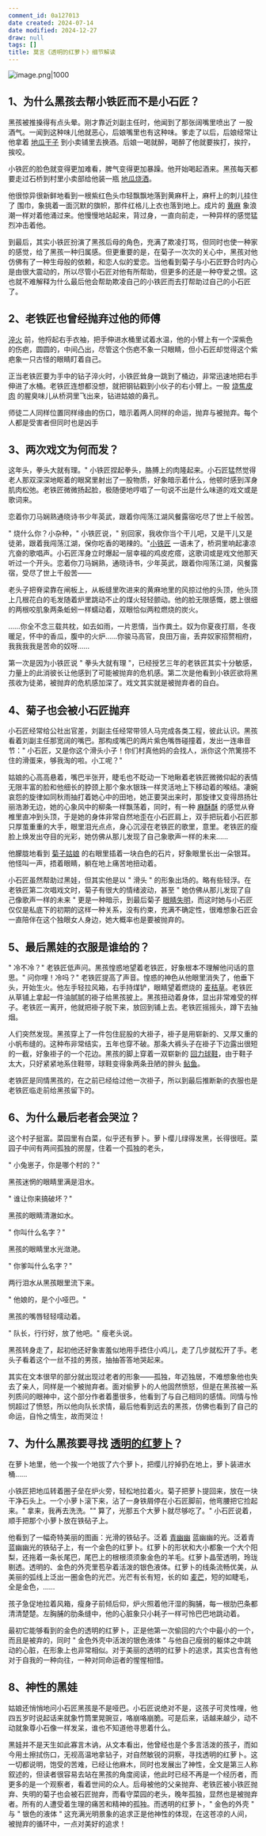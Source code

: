 ```yaml
---
comment_id: 0a127013
date created: 2024-07-14
date modified: 2024-12-27
draw: null
tags: []
title: 莫言《透明的红萝卜》细节解读
---
```

![image.png|1000](https://imagehosting4picgo.oss-cn-beijing.aliyuncs.com/imagehosting/fix-dir%2Fpicgo%2Fpicgo-clipboard-images%2F2024%2F07%2F15%2F11-54-21-5e6f5b73b3e6e6d3f1ad31d63c4b6488-20240715115421-411669.png)  

## 1、为什么黑孩去帮小铁匠而不是小石匠？

黑孩被推搡得有点头晕。刚才靠近刘副主任时，他闻到了那张阔嘴里喷出了 一股酒气。一闻到这种味儿他就恶心，后娘嘴里也有这种味。爹走了以后，后娘经常让他拿着 [地瓜干子](https://www.zhihu.com/search?q=%E5%9C%B0%E7%93%9C%E5%B9%B2%E5%AD%90&search_source=Entity&hybrid_search_source=Entity&hybrid_search_extra=%7B%22sourceType%22%3A%22answer%22%2C%22sourceId%22%3A719260348%7D) 到小卖铺里去换酒。后娘一喝就醉，喝醉了他就要挨打，挨拧，挨咬。

小铁匠的脸色就变得更加难看，脾气变得更加暴躁。他开始喝起酒来。黑孩每天都要走过石桥到村里小卖部给他装一瓶 [地瓜烧酒](https://www.zhihu.com/search?q=%E5%9C%B0%E7%93%9C%E7%83%A7%E9%85%92&search_source=Entity&hybrid_search_source=Entity&hybrid_search_extra=%7B%22sourceType%22%3A%22answer%22%2C%22sourceId%22%3A719260348%7D)。

他很惊异很新鲜地看到一根紫红色头巾轻飘飘地落到黄麻杆上，麻杆上的刺儿挂住了 围巾，象挑着一面沉默的旗帜，那件红格儿上衣也落到地上。成片的 [黄麻](https://www.zhihu.com/search?q=%E9%BB%84%E9%BA%BB&search_source=Entity&hybrid_search_source=Entity&hybrid_search_extra=%7B%22sourceType%22%3A%22answer%22%2C%22sourceId%22%3A719260348%7D) 象浪潮一样对着他涌过来。他慢慢地站起来，背过身，一直向前走，一种异样的感觉猛烈冲击着他。

到最后，其实小铁匠扮演了黑孩后母的角色，充满了欺凌打骂，但同时也使一种家的感觉，给了黑孩一种归属感。但更重要的是，在菊子一次次的关心中，黑孩对他仿佛有了一种生母般的依赖，和恋人似的爱恋。当他看到菊子与小石匠野合时内心是由很大震动的，所以尽管小石匠对他有所帮助，但更多的还是一种夺爱之恨。这也就不难解释为什么最后他会帮助欺凌自己的小铁匠而去打帮助过自己的小石匠了。

## 2、老铁匠也曾经抛弃过他的师傅

[淬火](https://www.zhihu.com/search?q=%E6%B7%AC%E7%81%AB&search_source=Entity&hybrid_search_source=Entity&hybrid_search_extra=%7B%22sourceType%22%3A%22answer%22%2C%22sourceId%22%3A719260348%7D) 前，他捋起右手衣袖，把手伸进水桶里试着水温，他的小臂上有一个深紫色的伤疤，圆圆的，中间凸出，尽管这个伤疤不象一只眼睛，但小石匠却觉得这个紫疤象一只古怪的眼睛盯着自己。

正当老铁匠要为手中的钻子淬火时，小铁匠耸身一跳到了桶边，非常迅速地把右手伸进了水桶。老铁匠连想都没想，就把钢钻戳到小伙子的右小臂上。一股 [烧焦皮肉](https://www.zhihu.com/search?q=%E7%83%A7%E7%84%A6%E7%9A%AE%E8%82%89&search_source=Entity&hybrid_search_source=Entity&hybrid_search_extra=%7B%22sourceType%22%3A%22answer%22%2C%22sourceId%22%3A719260348%7D) 的腥臭味儿从桥洞里飞出来，钻进姑娘的鼻孔。

师徒二人同样位置同样缘由的伤口，暗示着两人同样的命运，抛弃与被抛弃。每个人都是受害者但同时也是凶手

## 3、两次戏文为何而发？

这年头，拳头大就有理。" 小铁匠捏起拳头，胳膊上的肉隆起来。小石匠猛然觉得老人那双深深地眍着的眼窝里射出了一股物质，好象暗示着什么，他顿时感到浑身肌肉松弛。老铁匠微微扬起脸，极随便地哼唱了一句说不出是什么味道的戏文或是歌词来。

恋着你刀马娴熟通晓诗书少年英武，跟着你闯荡江湖风餐露宿吃尽了世上千般苦。

" 烧什么你？小杂种，" 小铁匠说，" 别回家，我收你当个干儿吧，又是干儿又是徒弟，跟着我闯荡江湖，保你吃香的喝辣的。"[小铁匠](https://www.zhihu.com/search?q=%E5%B0%8F%E9%93%81%E5%8C%A0&search_source=Entity&hybrid_search_source=Entity&hybrid_search_extra=%7B%22sourceType%22%3A%22answer%22%2C%22sourceId%22%3A719260348%7D) 一语未了，桥洞里响起凄凉亢奋的歌唱声。小石匠浑身立时爆起一层幸福的鸡皮疙瘩，这歌词或是戏文他那天听过一个开头。恋着你刀马娴熟，通晓诗书，少年英武，跟着你闯荡江湖，风餐露宿，受尽了世上千般苦——

老头子把脊梁靠在闸板上，从板缝里吹进来的黄麻地里的风掠过他的头顶，他头顶上几根花白的毛发随着炉里跳动不止的煤火轻轻颤动。他的脸无限感慨，腮上很细的两根咬肌象两条蚯蚓一样蠕动着，双眼恰似两粒燃烧的炭火。

……你全不念三载共枕，如去如雨，一片恩情，当作粪土。奴为你夏夜打扇，冬夜暖足，怀中的香瓜，腹中的火炉……你骏马高官，良田万亩，丢弃奴家招赘相府，我我我我是苦命的奴呀……

第一次是因为小铁匠说 " 拳头大就有理 "，已经授艺三年的老铁匠其实十分敏感，力量上的此消彼长让他感到了可能被抛弃的危机感。第二次是他看到小铁匠欲将黑孩收为徒弟，被抛弃的危机感加深了。戏文其实就是被抛弃者的自白。

## 4、菊子也会被小石匠抛弃

小石匠经常给公社出官差，刘副主任经常带领人马完成各类工程，彼此认识。黑孩看着刘副主任那宽阔的嘴巴。那构成嘴巴的两片紫色嘴唇碰撞着，发出一连串音节：" 小石匠，又是你这个滑头小子！你们村真他妈的会找人，派你这个笊篱捞不住的滑蛋来，够我淘的啦。小工呢？"

姑娘的心高高悬着，嘴巴半张开，睫毛也不眨动一下地瞅着老铁匠微微仰起的表情无限丰富的脸和他细长的脖颈上那个象水银珠一样灵活地上下移动着的喉结。凄婉哀怨的旋律如同秋雨抽打着她心中的田地，她正要哭出来时，那旋律又变得昂扬壮丽浩渺无边，她的心象风中的柳条一样飘荡着，同时，有一种 [麻酥酥](https://www.zhihu.com/search?q=%E9%BA%BB%E9%85%A5%E9%85%A5&search_source=Entity&hybrid_search_source=Entity&hybrid_search_extra=%7B%22sourceType%22%3A%22answer%22%2C%22sourceId%22%3A719260348%7D) 的感觉从脊椎里直冲到头顶，于是她的身体非常自然地歪在小石匠肩上，双手把玩着小石匠那只厚茧重重的大手，眼里泪光点点，身心沉浸在老铁匠的歌里，意里。老铁匠的瘦脸上焕发出夺目的光彩，她仿佛从那儿发现了自己象歌声一样的未来……

他朦胧地看到 [菊子姑娘](https://www.zhihu.com/search?q=%E8%8F%8A%E5%AD%90%E5%A7%91%E5%A8%98&search_source=Entity&hybrid_search_source=Entity&hybrid_search_extra=%7B%22sourceType%22%3A%22answer%22%2C%22sourceId%22%3A719260348%7D) 的右眼里插着一块白色的石片，好象眼里长出一朵银耳。他怪叫一声，捂着眼睛，躺在地上痛苦地扭动着。

小石匠虽然帮助过黑娃，但其实他是以 " 滑头 " 的形象出场的。略有些轻浮。在老铁匠第二次唱戏文时，菊子有很大的情绪波动，甚至 " 她仿佛从那儿发现了自己像歌声一样的未来 " 更是一种暗示，到最后菊子 [眼睛失明](https://www.zhihu.com/search?q=%E7%9C%BC%E7%9D%9B%E5%A4%B1%E6%98%8E&search_source=Entity&hybrid_search_source=Entity&hybrid_search_extra=%7B%22sourceType%22%3A%22answer%22%2C%22sourceId%22%3A719260348%7D)，而这时她与小石匠仅仅是私底下的初期的这样一种关系，没有约束，充满不确定性，很难想象石匠会一直陪伴在这个独眼女人身边，她大概率也是要被抛弃的。

## 5、最后黑娃的衣服是谁给的？

" 冷不冷？" 老铁匠低声问。黑孩惶惑地望着老铁匠，好象根本不理解他问话的意思。" 问你哩！冷吗？" 老铁匠提高了声音。惶惑的神色从他眼里消失了，他垂下头，开始生火。他左手轻拉风箱，右手持煤铲，眼睛望着燃烧的 [麦秸草](https://www.zhihu.com/search?q=%E9%BA%A6%E7%A7%B8%E8%8D%89&search_source=Entity&hybrid_search_source=Entity&hybrid_search_extra=%7B%22sourceType%22%3A%22answer%22%2C%22sourceId%22%3A719260348%7D)。老铁匠从草铺上拿起一件油腻腻的褂子给黑孩披上。黑孩扭动着身体，显出非常难受的样子。老铁匠一离开，他就把褂子脱下来，放回到铺上去。老铁匠摇摇头，蹲下去抽烟。

人们突然发现。黑孩穿上了一件包住屁股的大褂子，褂子是用崭新的、又厚又重的小帆布缝的。这种布非常结实，五年也穿不破。那条大裤头子在褂子下边露出很短的一截，好象褂子的一个花边。黑孩的脚上穿着一双崭新的 [回力球鞋](https://www.zhihu.com/search?q=%E5%9B%9E%E5%8A%9B%E7%90%83%E9%9E%8B&search_source=Entity&hybrid_search_source=Entity&hybrid_search_extra=%7B%22sourceType%22%3A%22answer%22%2C%22sourceId%22%3A719260348%7D)，由于鞋子太大，只好紧紧地系住鞋带，球鞋变得象两条丑陋的胖头 [鲇鱼](https://www.zhihu.com/search?q=%E9%B2%87%E9%B1%BC&search_source=Entity&hybrid_search_source=Entity&hybrid_search_extra=%7B%22sourceType%22%3A%22answer%22%2C%22sourceId%22%3A719260348%7D)。

老铁匠是同情黑孩的，在之前已经给过他一次褂子，所以到最后推断新的衣服也是老铁匠临走前给黑孩留下的。

## 6、为什么最后老者会哭泣？

这个村子挺富。菜园里有白菜，似乎还有萝卜。萝卜缨儿绿得发黑，长得很旺。菜园子中间有两间孤独的房屋，住着一个孤独的老头，

" 小兔崽子，你是哪个村的？"

黑孩迷惘的眼睛里满是泪水。

" 谁让你来搞破坏？"

黑孩的眼睛清澈如水。

" 你叫什么名字？"

黑孩的眼睛里水光潋滟。

" 你爹叫什么名字？"

两行泪水从黑孩眼里流下来。

" 他娘的，是个小哑巴。"

黑孩的嘴唇轻轻嚅动着。

" 队长，行行好，放了他吧。" 瘦老头说。

黑孩转身走了，起初他还好象害羞似地用手捂住小鸡儿，走了几步就松开了手。老头子看着这个一丝不挂的男孩，抽抽答答地哭起来。

其实在文本很早的部分就出现过老者的形象——孤独，年迈独居，不难想象他也失去了亲人，同样是一个被抛弃者。面对偷萝卜的人他固然愤怒，但是在黑孩被一系列质问的眼神中，这个部分作者着墨很多，他看到了与自己相同的感情。同情与怜悯超过了愤怒，所以他向队长求情，最后他看到远去的黑孩，仿佛也看到了自己的命运，自怜之情生，故而哭泣！

## 7、为什么黑孩要寻找 [透明的红萝卜](https://www.zhihu.com/search?q=%E9%80%8F%E6%98%8E%E7%9A%84%E7%BA%A2%E8%90%9D%E5%8D%9C&search_source=Entity&hybrid_search_source=Entity&hybrid_search_extra=%7B%22sourceType%22%3A%22answer%22%2C%22sourceId%22%3A719260348%7D)？

在萝卜地里，他一个挨一个地拔了六个萝卜，把缨儿拧掉扔在地上，萝卜装进水桶……

小铁匠把地瓜转着圈子垒在炉火旁，轻松地拉着火。菊子把萝卜提回来，放在一块干净石头上。一个小萝卜滚下来，沾了一身铁屑停在小石匠脚前，他弯腰把它捡起来。" 拿来，我再去洗洗。"" 算了，光那五个大萝卜就尽够吃了。" 小石匠说着，顺手把那个小萝卜放在铁砧子上。

他看到了一幅奇特美丽的图画：光滑的铁砧子。泛着 [青幽幽](https://www.zhihu.com/search?q=%E9%9D%92%E5%B9%BD%E5%B9%BD&search_source=Entity&hybrid_search_source=Entity&hybrid_search_extra=%7B%22sourceType%22%3A%22answer%22%2C%22sourceId%22%3A719260348%7D) 蓝幽幽的光。泛着青蓝幽幽光的铁砧子上，有一个金色的红萝卜。红萝卜的形状和大小都象一个大个阳梨，还拖着一条长尾巴，尾巴上的根根须须象金色的羊毛。红萝卜晶莹透明，玲珑剔透。透明的、金色的外壳里苞孕着活泼的银色液体。红萝卜的线条流畅优美，从美丽的弧线上泛出一圈金色的光芒。光芒有长有短，长的如 [麦芒](https://www.zhihu.com/search?q=%E9%BA%A6%E8%8A%92&search_source=Entity&hybrid_search_source=Entity&hybrid_search_extra=%7B%22sourceType%22%3A%22answer%22%2C%22sourceId%22%3A719260348%7D)，短的如睫毛，全是金色，……

孩子急促地拉着风箱，瘦身子前倾后仰，炉火照着他汗湿的胸脯，每一根肋巴条都清清楚楚。左胸脯的肋条缝中，他的心脏象只小耗子一样可怜巴巴地跳动着。

最初它能够看到的金色的透明的红萝卜，正是他第一次偷回的六个中最小的一个，而且是被弃的，同时 " 金色外壳中活泼的银色液体 " 与他自己瘦弱的躯体之中跳动的心脏，在形象上也非常相似。对于美丽的透明的红萝卜的追求，其实也含有他对于自我的一种向往，一种对同命运者的惺惺相惜。

## 8、神性的黑娃

姑娘还悄悄地问小石匠黑孩是不是哑巴。小石匠说绝对不是，这孩子可灵性哩，他四五岁时说起话来就象竹筒里晃豌豆，咯崩咯崩脆。可是后来，话越来越少，动不动就象尊小石像一样发呆，谁也不知道他寻思着什么。

黑娃并不是天生如此寡言木讷，从文本看出，他曾经也是个多言活泼的孩子，而如今用土擦拭伤口，无视高温地拿钻子，对自然敏锐的洞察，寻找透明的红萝卜。这一切都说明，饱受的苦难，已经让他麻木，同时也发展出了神性，全文是第三人称叙述的，但读者很容易去站在黑孩的角度阅读，他此时已经不再是一个经历者，而更多的是一个观察者，看着世间的众人。后母被他的父亲抛弃、老铁匠被小铁匠抛弃、失明的菊子也会被石匠抛弃，而看守菜园的老头，晚年孤独，显然也是被抛弃者。所有的人遭受着生理的痛苦和精神的孤独。而透明的红萝卜，" 金色的外壳 " 与 " 银色的液体 " 这充满光明景象的追求正是他神性的体现，在这苍凉的人间，被抛弃的循环中，一点对美好的追求！
